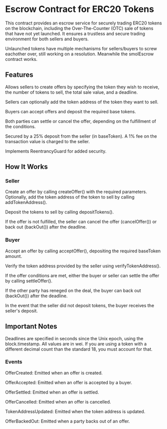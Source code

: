 # Escrow Contract for ERC20 Tokens

This contract provides an escrow service for securely trading ERC20 tokens on the blockchain, including the Over-The-Counter (OTC) sale of tokens that have not yet launched. It ensures a trustless and secure trading environment for both sellers and buyers.

Unlaunched tokens have multiple mechanisms for sellers/buyers to screw eachother over, still working on a resolution. Meanwhile the smolEscrow contract works.

## Features

Allows sellers to create offers by specifying the token they wish to receive, the number of tokens to sell, the total sale value, and a deadline.

Sellers can optionally add the token address of the token they want to sell.

Buyers can accept offers and deposit the required base tokens.

Both parties can settle or cancel the offer, depending on the fulfillment of the conditions.

Secured by a 25% deposit from the seller (in baseToken).
A 1% fee on the transaction value is charged to the seller.

Implements ReentrancyGuard for added security.

## How It Works

### Seller

Create an offer by calling createOffer() with the required parameters.
Optionally, add the token address of the token to sell by calling addTokenAddress().

Deposit the tokens to sell by calling depositTokens().

If the offer is not fulfilled, the seller can cancel the offer (cancelOffer()) or back out (backOut()) after the deadline.


### Buyer

Accept an offer by calling acceptOffer(), depositing the required baseToken amount.

Verify the token address provided by the seller using verifyTokenAddress().

If the offer conditions are met, either the buyer or seller can settle the offer by calling settleOffer().

If the other party has reneged on the deal, the buyer can back out (backOut()) after the deadline.

In the event that the seller did not deposit tokens, the buyer receives the seller's deposit.

## Important Notes

Deadlines are specified in seconds since the Unix epoch, using the block.timestamp.
All values are in wei. If you are using a token with a different decimal count than the standard 18, you must account for that.


### Events

OfferCreated: Emitted when an offer is created.

OfferAccepted: Emitted when an offer is accepted by a buyer.

OfferSettled: Emitted when an offer is settled.

OfferCancelled: Emitted when an offer is cancelled.

TokenAddressUpdated: Emitted when the token address is updated.

OfferBackedOut: Emitted when a party backs out of an offer.
